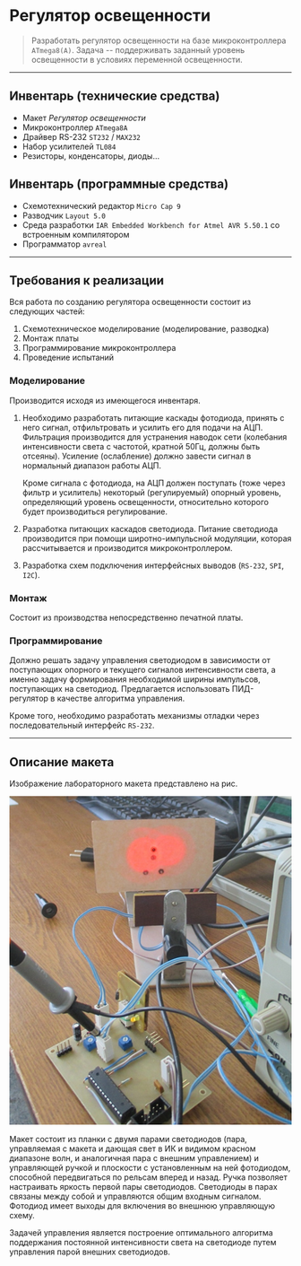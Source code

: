 # Регулятор освещенности

> Разработать регулятор освещенности на базе микроконтроллера `ATmega8(A)`. Задача -- поддерживать заданный уровень освещенности в условиях переменной освещенности.

---

## Инвентарь (технические средства)

- Макет *Регулятор освещенности*
- Микроконтроллер `ATmega8A`
- Драйвер RS-232 `ST232` / `MAX232`
- Набор усилителей `TL084`
- Резисторы, конденсаторы, диоды...

## Инвентарь (программные средства)

- Схемотехнический редактор `Micro Cap 9`
- Разводчик `Layout 5.0`
- Среда разработки `IAR Embedded Workbench for Atmel AVR 5.50.1` со встроенным компилятором
- Программатор `avreal`

---

## Требования к реализации

Вся работа по созданию регулятора освещенности состоит из следующих частей:

1. Схемотехническое моделирование (моделирование, разводка)
2. Монтаж платы
3. Программирование микроконтроллера
4. Проведение испытаний

### Моделирование

Производится исходя из имеющегося инвентаря.

1. Необходимо разработать питающие каскады фотодиода, принять с него сигнал, отфильтровать и усилить его для подачи на АЦП. Фильтрация производится для устранения наводок сети (колебания интенсивности света с частотой, кратной 50Гц, должны быть отсеяны). Усиление (ослабление) должно завести сигнал в нормальный диапазон работы АЦП.

    Кроме сигнала с фотодиода, на АЦП должен поступать (тоже через фильтр и усилитель) некоторый (регулируемый) опорный уровень, определяющий уровень освещенности, относительно которого будет производиться регулирование.

2. Разработка питающих каскадов светодиода. Питание светодиода производится при помощи широтно-импульсной модуляции, которая рассчитывается и производится микроконтроллером.

3. Разработка схем подключения интерфейсных выводов (`RS-232`, `SPI`, `I2C`).

### Монтаж

Состоит из производства непосредственно печатной платы.

### Программирование

Должно решать задачу управления светодиодом в зависимости от поступающих опорного и текущего сигналов интенсивности света, а именно задачу формирования необходимой ширины импульсов, поступающих на светодиод. Предлагается использовать ПИД-регулятор в качестве алгоритма управления.

Кроме того, необходимо разработать механизмы отладки через последовательный интерфейс `RS-232`.

---

## Описание макета

Изображение лабораторного макета представлено на рис.

![Изображение макета](/img/act-photo-model.jpg)

Макет состоит из планки с двумя парами светодиодов (пара, управляемая с макета и дающая свет в ИК и видимом красном диапазоне волн, и аналогичная пара с внешним управлением) и управляющей ручкой и плоскости с установленным на ней фотодиодом, способной передвигаться по рельсам вперед и назад. Ручка позволяет настраивать яркость первой пары светодиодов. Светодиоды в парах связаны между собой и управляются общим входным сигналом. Фотодиод имеет выходы для включения во внешнюю управляющую схему.

Задачей управления является построение оптимального алгоритма поддержания постоянной интенсивности света на светодиоде путем управления парой внешних светодиодов.